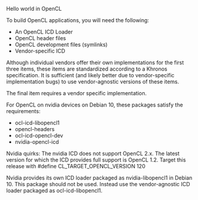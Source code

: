 Hello world in OpenCL

To build OpenCL applications, you will need the following:
* An OpenCL ICD Loader
* OpenCL header files
* OpenCL development files (symlinks)
* Vendor-specific ICD

Although individual vendors offer their own implementations for the first three items,
these items are standardized according to a Khronos specification. It is sufficient
(and likely better due to vendor-specific implementation bugs) to use vendor-agnostic
versions of these items.

The final item requires a vendor specific implementation.

For OpenCL on nvidia devices on Debian 10, these packages satisfy the requirements:
* ocl-icd-libopencl1
* opencl-headers
* ocl-icd-opencl-dev
* nvidia-opencl-icd

Nvidia quirks:
The nvidia ICD does not support OpenCL 2.x. The latest version for which the ICD
provides full support is OpenCL 1.2. Target this release with
#define CL_TARGET_OPENCL_VERSION 120

Nvidia provides its own ICD loader packaged as nvidia-libopencl1 in Debian 10. This package
should not be used. Instead use the vendor-agnostic ICD loader packaged as ocl-icd-libopencl1.
